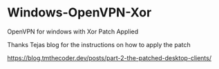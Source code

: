 # Windows-OpenVPN-Xor
OpenVPN for windows with Xor Patch Applied


Thanks Tejas blog for the instructions on how to apply the patch

https://blog.tmthecoder.dev/posts/part-2-the-patched-desktop-clients/
